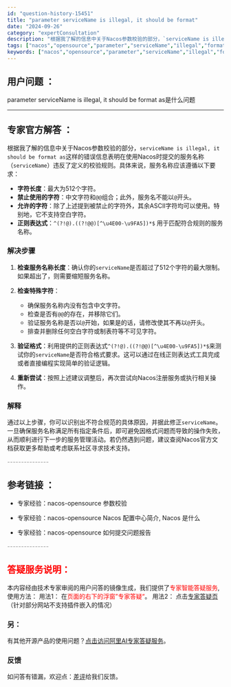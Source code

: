 ```yaml
---
id: "question-history-15451"
title: "parameter serviceName is illegal, it should be format"
date: "2024-09-26"
category: "expertConsultation"
description: "根据我了解的信息中关于Nacos参数校验的部分，`serviceName is illegal, it should be format as`这样的错误信息表明在使用Nacos时提交的服务名称（`serviceName`）违反了定义的校验规则。具体来说，服务名称应该遵循以下要求：- **字符长度*"
tags: ["nacos","opensource","parameter","serviceName","illegal","format","issue"]
keywords: ["nacos","opensource","parameter","serviceName","illegal","format","issue"]
---
```


## 用户问题 ： 
 parameter serviceName is illegal, it should be format as是什么问题  

---------------
## 专家官方解答 ：

根据我了解的信息中关于Nacos参数校验的部分，`serviceName is illegal, it should be format as`这样的错误信息表明在使用Nacos时提交的服务名称（`serviceName`）违反了定义的校验规则。具体来说，服务名称应该遵循以下要求：

- **字符长度**：最大为512个字符。
- **禁止使用的字符**：中文字符和`@@`组合；此外，服务名不能以`@`开头。
- **允许的字符**：除了上述提到被禁止的字符外，其余ASCII字符均可以使用。特别地，它不支持空白字符。
- **正则表达式**：`^(?!@).((?!@@)[^\u4E00-\u9FA5])*$` 用于匹配符合规则的服务名称。

### 解决步骤

1. **检查服务名称长度**：确认你的`serviceName`是否超过了512个字符的最大限制。如果超出了，则需要缩短服务名称。
   
2. **检查特殊字符**：
   - 确保服务名称内没有包含中文字符。
   - 检查是否有`@@`的存在，并移除它们。
   - 验证服务名称是否以`@`开始，如果是的话，请修改使其不再以`@`开头。
   - 排查并删除任何空白字符或制表符等不可见字符。
   
3. **验证格式**：利用提供的正则表达式`^(?!@).((?!@@)[^\u4E00-\u9FA5])*$`来测试你的`serviceName`是否符合格式要求。这可以通过在线正则表达式工具完成或者直接编程实现简单的验证逻辑。

4. **重新尝试**：按照上述建议调整后，再次尝试向Nacos注册服务或执行相关操作。

### 解释
通过以上步骤，你可以识别出不符合规范的具体原因，并据此修正`serviceName`。一旦确保服务名称满足所有指定条件后，即可避免因格式问题而导致的操作失败，从而顺利进行下一步的服务管理活动。若仍然遇到问题，建议查阅Nacos官方文档获取更多帮助或考虑联系社区寻求技术支持。


<font color="#949494">---------------</font> 


## 参考链接 ：

* 专家经验：nacos-opensource 参数校验 
 
 * 专家经验：nacos-opensource Nacos 配置中心简介, Nacos 是什么 
 
 * 专家经验：nacos-opensource 如何提交问题报告 


 <font color="#949494">---------------</font> 
 


## <font color="#FF0000">答疑服务说明：</font> 

本内容经由技术专家审阅的用户问答的镜像生成，我们提供了<font color="#FF0000">专家智能答疑服务</font>,使用方法：
用法1： 在<font color="#FF0000">页面的右下的浮窗”专家答疑“</font>。
用法2： 点击[专家答疑页](https://answer.opensource.alibaba.com/docs/intro)（针对部分网站不支持插件嵌入的情况）
### 另：


有其他开源产品的使用问题？[点击访问阿里AI专家答疑服务](https://answer.opensource.alibaba.com/docs/intro)。
### 反馈
如问答有错漏，欢迎点：[差评](https://ai.nacos.io/user/feedbackByEnhancerGradePOJOID?enhancerGradePOJOId=17178)给我们反馈。
